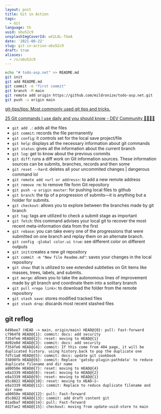 ```yaml
---
layout: post
title: Git in Action
tags:
  - Git
language: th
uuid: obu52c9
unsplashImgCoverId: wX2L8L-fGeA
date: '2021-08-22'
slug: git-in-action-obu52c9
draft: true
aliases:
  - /s/obu52c9
---
```


```bash
echo "# todo-asp.net" >> README.md
git init
git add README.md
git commit -m "first commit"
git branch -M main
git remote add origin https://github.com/mildronize/todo-asp.net.git
git push -u origin main
```

[git-tips/tips: Most commonly used git tips and tricks.](https://www.notion.so/git-tips-tips-Most-commonly-used-git-tips-and-tricks-e7a23c4df72c485c981bd89e6fd22691)

[25 Git commands I use daily and you should know - DEV Community 👩‍💻👨‍💻](https://www.notion.so/25-Git-commands-I-use-daily-and-you-should-know-DEV-Community-ab8821f34d7f47e59fe5de9e6b9f68b7)

- `git add .`: adds all the files
- `git commit`: records the file permanently
- `git config`: it controls set for the local save project/file
- `git help`: displays all the necessary information about git commands
- `git status`: gives all the information about the current branch
- `git log`: get to know about the previous commits
- `git diff`: runs a diff work on Git information sources. These information sources can be submits, branches, records and then some
- `git reset --hard`: deletes all your uncommited changes | dangerous command lol
- `git remote add <url or address>`: to add a new remote address
- `git remove rm`: to remove file form Git repository
- `git push -u origin master`: for pushing local files to github
- `git branch`: the tip of a progression of submits—it is anything but a holder for submits.
- `git checkout`: allows you to explore between the branches made by git branch
- `git tag`: tags are utilized to check a submit stage as important
- `git fetch`: this command advises your local git to recover the most recent meta-information data from the first
- `git rebase`: you can take every one of the progressions that were submitted on one branch and replay them on an alternate branch.
- `git config -global color.ui true`: see different color on different outputs
- `git init`:creates a new git repository
- `git commit -m "New file Readme.md"`: saves your changes in the local repository
- `git show`: that is utilized to see extended subtleties on Git items like masses, trees, labels, and submits.
- `git merge`: allows you to take the autonomous lines of improvement made by git branch and coordinate them into a solitary branch
- `git pull <repo link>`: to download the folder from the remote repository
- `git stash save`: stores modified tracked files
- `git stash drop`: discards most recent stashed files

## git reflog


```log
649bee7 (HEAD -> main, origin/main) HEAD@{0}: pull: Fast-forward
c7964f8 HEAD@{1}: commit: docs: add security
f354fe6 HEAD@{2}: reset: moving to HEAD@{1}
8d92e0d HEAD@{3}: commit: docs: add security
f354fe6 HEAD@{4}: commit: If this come from 404 page, it will be duplicated history. using history.back to pop the duplicate one
fdfc1a8 HEAD@{5}: commit: docs: update git cookbook
33890fb HEAD@{6}: commit: Replace 'gatsby-plugin-pathdata' to reduce duplicate filename and dir name
a80050e HEAD@{7}: reset: moving to HEAD@{4}
e8a3339 HEAD@{8}: reset: moving to HEAD@{2}
e8a3339 HEAD@{9}: reset: moving to HEAD@{1}
d5c8822 HEAD@{10}: reset: moving to HEAD~1~
e8a3339 HEAD@{11}: commit: Replace to reduce duplicate filename and dir name
a80050e HEAD@{12}: pull: Fast-forward
d5c8822 HEAD@{13}: commit: add draft content git
01adbaf HEAD@{14}: pull: Fast-forward
dd2fae2 HEAD@{15}: checkout: moving from update-uuid-store to main
```
